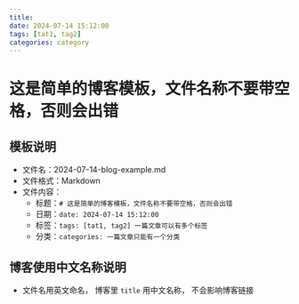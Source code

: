 ```yaml
---
title:
date: 2024-07-14 15:12:00
tags: [tat1, tag2]
categories: category
---
```


# 这是简单的博客模板，文件名称不要带空格，否则会出错

## 模板说明

- 文件名：2024-07-14-blog-example.md
- 文件格式：Markdown
- 文件内容：
  - 标题：`# 这是简单的博客模板，文件名称不要带空格，否则会出错`
  - 日期：`date: 2024-07-14 15:12:00`
  - 标签：`tags: [tat1, tag2] 一篇文章可以有多个标签`
  - 分类：`categories: 一篇文章只能有一个分类`

## 博客使用中文名称说明
- 文件名用英文命名， 博客里 `title` 用中文名称， 不会影响博客链接
